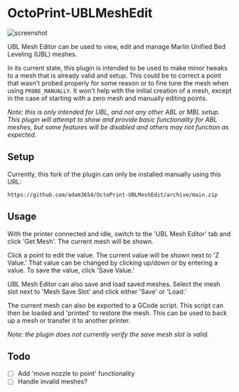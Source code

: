 # OctoPrint-UBLMeshEdit

![screenshot](assets/img/screenshot.png)

UBL Mesh Editor can be used to view, edit and manage Marlin Unified Bed Leveling (UBL) meshes. 

In its current state, this plugin is intended to be used to make minor tweaks to a mesh that is already valid and setup. This could be to correct a point that wasn't probed properly for some reason or to fine tune the mesh when using `PROBE_MANUALLY`. It won't help with the initial creation of a mesh, except in the case of starting with a zero mesh and manually editing points.

*Note: this is only intended for UBL, and not any other ABL or MBL setup. This plugin will attempt to show and provide basic functionality for ABL meshes, but some features will be disabled and others may not function as expected.*

## Setup

<!--- Install via the bundled [Plugin Manager](https://docs.octoprint.org/en/master/bundledplugins/pluginmanager.html) --->
Currently, this fork of the plugin can only be installed manually using this URL:

    https://github.com/adam3654/OctoPrint-UBLMeshEdit/archive/main.zip

## Usage

With the printer connected and idle, switch to the 'UBL Mesh Editor' tab and click 'Get Mesh'. The current mesh will be shown.

Click a point to edit the value. The current value will be shown next to 'Z Value.' That value can be changed by clicking up/down or by entering a value. To save the value, click 'Save Value.'

UBL Mesh Editor can also save and load saved meshes. Select the mesh slot next to 'Mesh Save Slot' and click either 'Save' or 'Load.'

The current mesh can also be exported to a GCode script. This script can then be loaded and 'printed' to restore the mesh. This can be used to back up a mesh or transfer it to another printer.

*Note: the plugin does not currently verify the save mesh slot is valid.*

## Todo

 - [ ] Add 'move nozzle to point' functionality
 - [ ] Handle invalid meshes?
